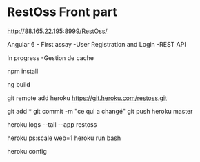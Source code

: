 # RestOss Front part

<a src="http://88.165.22.195:8999/RestOss/">http://88.165.22.195:8999/RestOss/</a>

Angular 6 - First assay
-User Registration and Login 
-REST API


In progress
-Gestion de cache


npm install

ng build

git remote add heroku https://git.heroku.com/restoss.git


git add *
git commit -m "ce qui a changé"
git push heroku master



heroku logs --tail --app restoss



heroku ps:scale web=1
heroku run bash

heroku config
